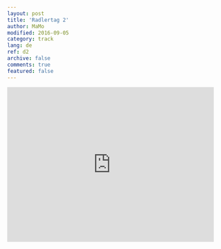 ```yaml
---   
layout: post 
title: 'Radlertag 2'  
author: MaMo 
modified: 2016-09-05
category: track 
lang: de 
ref: d2
archive: false 
comments: true 
featured: false 
--- 
```


                                                                                                                                                                                                                                                                                                                                                                                                                                                                                                              

<iframe width='480' height='360' src='http://track-kit.net/maps_s3/?v=embed&track=229803.gpx' frameborder='0' allowfullscreen></iframe>